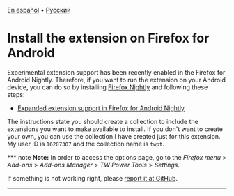 [En español](install_on_firefox_for_android.es.md) • [Русский](install_on_firefox_for_android.ru.md)

# Install the extension on Firefox for Android

Experimental extension support has been recently enabled in the Firefox for
Android Nightly. Therefore, if you want to run the extension on your Android
device, you can do so by installing
[Firefox Nightly](https://play.google.com/store/apps/details?id=org.mozilla.fenix)
and following these steps:

- [Expanded extension support in Firefox for Android Nightly](https://blog.mozilla.org/addons/2020/09/29/expanded-extension-support-in-firefox-for-android-nightly/)

The instructions state you should create a collection to include the extensions
you want to make available to install. If you don't want to create your own, you
can use the collection I have created just for this extension. My user ID is
`16207307` and the collection name is `twpt`.

*** note
**Note:** In order to access the options page, go to the _Firefox menu_ >
_Add-ons_ > _Add-ons Manager_ > _TW Power Tools_ > _Settings_.

If something is not working right, please
[report it at GitHub](https://github.com/avm99963/infinitegforums/issues/new).
***
